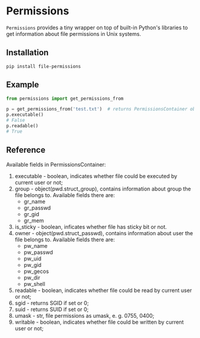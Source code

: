 # Permissions
`Permissions` provides a tiny wrapper on top of built-in Python's libraries 
to get information about file permissions in Unix systems.  

## Installation
```
pip install file-permissions
```

## Example
```python
from permissions import get_permissions_from

p = get_permissions_from('test.txt')  # returns PermissionsContainer object
p.executable()
# False
p.readable()
# True


```

## Reference
Available fields in PermissionsContainer:
1. executable - boolean, indicates whether file could be executed by current user or not; 
2. group - object(pwd.struct_group), contains information about group the file belongs to. Available fields there are:
   - gr_name
   - gr_passwd
   - gr_gid
   - gr_mem
3. is_sticky - boolean, inficates whether file has sticky bit or not.
4. owner - object(pwd.struct_passwd), contains information about user the file belongs to. Available fields there are: 
   - pw_name
   - pw_passwd
   - pw_uid
   - pw_gid
   - pw_gecos
   - pw_dir
   - pw_shell
5. readable - boolean, indicates whether file could be read by current user or not; 
6. sgid - returns SGID if set or 0;
7. suid - returns SUID if set or 0;
8. umask - str, file permissions as umask, e. g. 0755, 0400;
9. writable - boolean, indicates whether file could be written by current user or not;
